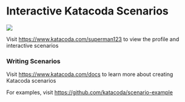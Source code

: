 # Interactive Katacoda Scenarios

[![](http://shields.katacoda.com/katacoda/superman123/count.svg)](https://www.katacoda.com/superman123 "Get your profile on Katacoda.com")

Visit https://www.katacoda.com/superman123 to view the profile and interactive scenarios

### Writing Scenarios
Visit https://www.katacoda.com/docs to learn more about creating Katacoda scenarios

For examples, visit https://github.com/katacoda/scenario-example

